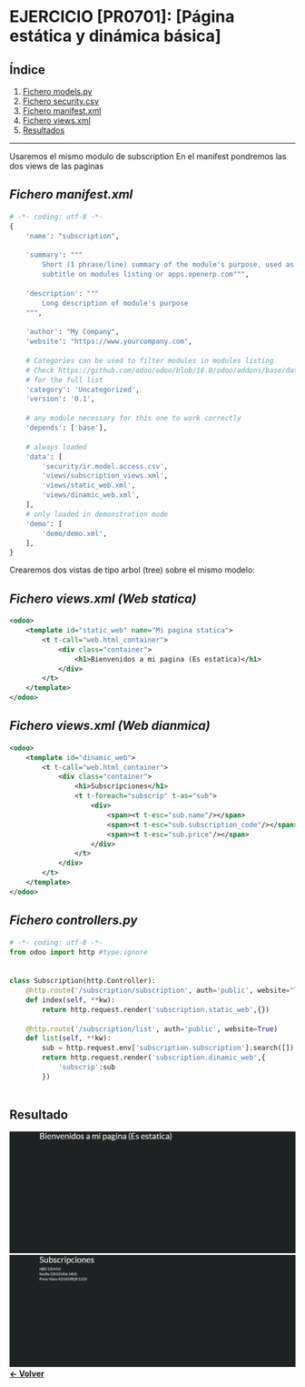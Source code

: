 # EJERCICIO [PR0701]: [Página estática y dinámica básica]

## Índice
1. [Fichero models.py](#fichero-modelspy)
1. [Fichero security.csv](#fichero-irmodelaccesscsv)
3. [Fichero manifest.xml](#fichero-manifestxml)
2. [Fichero views.xml](#fichero-viewsxml)
4. [Resultados](#resultado)

---
Usaremos el mismo modulo de subscription
En el manifest pondremos las dos views de las paginas
## _**Fichero manifest.xml**_

```python
# -*- coding: utf-8 -*-
{
    'name': "subscription",

    'summary': """
        Short (1 phrase/line) summary of the module's purpose, used as
        subtitle on modules listing or apps.openerp.com""",

    'description': """
        Long description of module's purpose
    """,

    'author': "My Company",
    'website': "https://www.yourcompany.com",

    # Categories can be used to filter modules in modules listing
    # Check https://github.com/odoo/odoo/blob/16.0/odoo/addons/base/data/ir_module_category_data.xml
    # for the full list
    'category': 'Uncategorized',
    'version': '0.1',

    # any module necessary for this one to work correctly
    'depends': ['base'],

    # always loaded
    'data': [
        'security/ir.model.access.csv',
        'views/subscription_views.xml',
        'views/static_web.xml',
        'views/dinamic_web.xml',
    ],
    # only loaded in demonstration mode
    'demo': [
        'demo/demo.xml',
    ],
}

```

Crearemos dos vistas de tipo arbol (tree) sobre el mismo modelo:
## _**Fichero views.xml (Web statica)**_

```xml
<odoo>
    <template id="static_web" name="Mi pagina statica">
        <t t-call="web.html_container">
            <div class="container">
                <h1>Bienvenidos a mi pagina (Es estatica)</h1>
            </div>
        </t>
    </template>
</odoo>
```
## _**Fichero views.xml (Web dianmica)**_

```xml
<odoo>
    <template id="dinamic_web">
        <t t-call="web.html_container">
            <div class="container">
                <h1>Subscripciones</h1>
                <t t-foreach="subscrip" t-as="sub">
                    <div>
                        <span><t t-esc="sub.name"/></span>
                        <span><t t-esc="sub.subscription_code"/></span>
                        <span><t t-esc="sub.price"/></span>
                    </div>
                </t>
            </div>
        </t>
    </template>
</odoo>
```

## _**Fichero controllers.py**_
```python
# -*- coding: utf-8 -*-
from odoo import http #type:ignore


class Subscription(http.Controller):
    @http.route('/subscription/subscription', auth='public', website="True")
    def index(self, **kw):
        return http.request.render('subscription.static_web',{})

    @http.route('/subscription/list', auth='public', website=True)
    def list(self, **kw):
        sub = http.request.env['subscription.subscription'].search([])
        return http.request.render('subscription.dinamic_web',{
            'subscrip':sub
        })
        
```

## Resultado
![alt text](img/image.png)
![alt text](img/image-2.png)
**[← Volver](../index.md)**